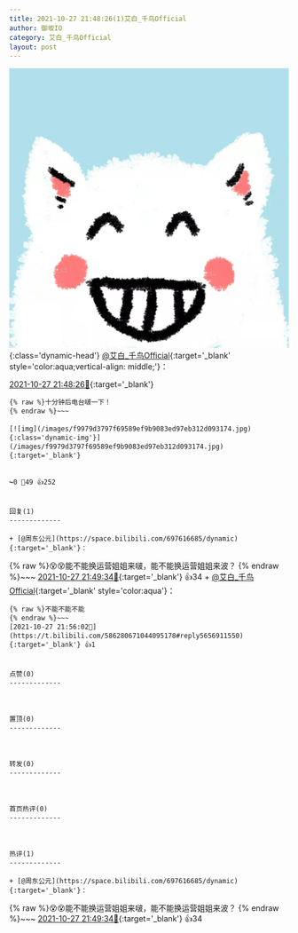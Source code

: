 ```yaml
---
title: 2021-10-27 21:48:26(1)艾白_千鸟Official
author: 御坂IO
category: 艾白_千鸟Official
layout: post
---
```


![img](/images/9ae8b9445fd0665cc014d9080156a45271be73c6.jpg){:class='dynamic-head'}
[@艾白_千鸟Official](https://space.bilibili.com/334537711/dynamic){:target='_blank' style='color:aqua;vertical-align: middle;'}：

[2021-10-27 21:48:26🔗](https://t.bilibili.com/586280671044095178){:target='_blank'}

~~~
{% raw %}十分钟后电台啵一下！
{% endraw %}~~~

[![img](/images/f9979d3797f69589ef9b9083ed97eb312d093174.jpg){:class='dynamic-img'}](/images/f9979d3797f69589ef9b9083ed97eb312d093174.jpg){:target='_blank'}


↪️0 💬49 👍252


回复(1)
-------------

+ [@周东公元](https://space.bilibili.com/697616685/dynamic){:target='_blank'}：
~~~
{% raw %}😵😵能不能换运营姐姐来啵，能不能换运营姐姐来波？
{% endraw %}~~~
[2021-10-27 21:49:34🔗](https://t.bilibili.com/586280671044095178#reply5656868176){:target='_blank'} 👍34
    + [@艾白_千鸟Official](https://space.bilibili.com/334537711/dynamic){:target='_blank' style='color:aqua'}：
~~~
{% raw %}不能不能不能
{% endraw %}~~~
[2021-10-27 21:56:02🔗](https://t.bilibili.com/586280671044095178#reply5656911550){:target='_blank'} 👍1


点赞(0)
-------------



置顶(0)
-------------



转发(0)
-------------



首页热评(0)
-------------



热评(1)
-------------

+ [@周东公元](https://space.bilibili.com/697616685/dynamic){:target='_blank'}：
~~~
{% raw %}😵😵能不能换运营姐姐来啵，能不能换运营姐姐来波？
{% endraw %}~~~
[2021-10-27 21:49:34🔗](https://t.bilibili.com/586280671044095178#reply5656868176){:target='_blank'} 👍34


